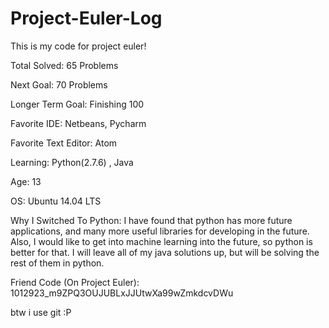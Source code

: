 # Project-Euler-Log
This is my code for project euler! 

Total Solved: 65 Problems

Next Goal: 70 Problems 

Longer Term Goal: Finishing 100

Favorite IDE: Netbeans, Pycharm

Favorite Text Editor: Atom

Learning: Python(2.7.6) , Java 

Age: 13

OS: Ubuntu 14.04 LTS

Why I Switched To Python: I have found that python has more future applications, and many more useful libraries for developing in the future. Also, I would like to get into machine learning into the future, so python is better for that. I will leave all of my java solutions up, but will be solving the rest of them in python. 

Friend Code (On Project Euler): 1012923_m9ZPQ3OUJUBLxJJUtwXa99wZmkdcvDWu

btw i use git :P
